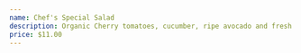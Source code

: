 ```yaml
---
name: Chef's Special Salad
description: Organic Cherry tomatoes, cucumber, ripe avocado and fresh Mozzarella cheese tossed with house dressing.
price: $11.00
---
```


